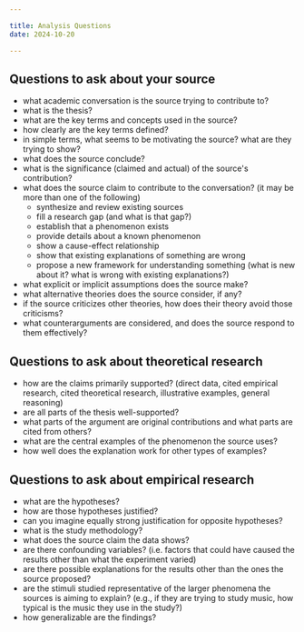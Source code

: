 ```yaml
---

title: Analysis Questions
date: 2024-10-20

---
```


## Questions to ask about your source

- what academic conversation is the source trying to contribute to?
- what is the thesis?
- what are the key terms and concepts used in the source?
- how clearly are the key terms defined?
- in simple terms, what seems to be motivating the source? what are they trying to show?
- what does the source conclude?
- what is the significance (claimed and actual) of the source's contribution?
- what does the source claim to contribute to the conversation? (it may be more than one of the following)
	- synthesize and review existing sources
	- fill a research gap (and what is that gap?)
	- establish that a phenomenon exists
	- provide details about a known phenomenon
	- show a cause-effect relationship
	- show that existing explanations of something are wrong
	- propose a new framework for understanding something (what is new about it? what is wrong with existing explanations?)
- what explicit or implicit assumptions does the source make?
- what alternative theories does the source consider, if any?
- if the source criticizes other theories, how does their theory avoid those criticisms?
- what counterarguments are considered, and does the source respond to them effectively?

## Questions to ask about theoretical research

- how are the claims primarily supported? (direct data, cited empirical research, cited theoretical research, illustrative examples, general reasoning)
- are all parts of the thesis well-supported?
- what parts of the argument are original contributions and what parts are cited from others?
- what are the central examples of the phenomenon the source uses?
- how well does the explanation work for other types of examples?

## Questions to ask about empirical research

- what are the hypotheses?
- how are those hypotheses justified?
- can you imagine equally strong justification for opposite hypotheses?
- what is the study methodology?
- what does the source claim the data shows?
- are there confounding variables? (i.e. factors that could have caused the results other than what the experiment varied)
- are there possible explanations for the results other than the ones the source proposed?
- are the stimuli studied representative of the larger phenomena the sources is aiming to explain? (e.g., if they are trying to study music, how typical is the music they use in the study?)
- how generalizable are the findings?
